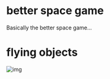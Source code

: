 # better space game
Basically the better space game...


# flying objects
![img](./sketches/sketch1.jpeg)


